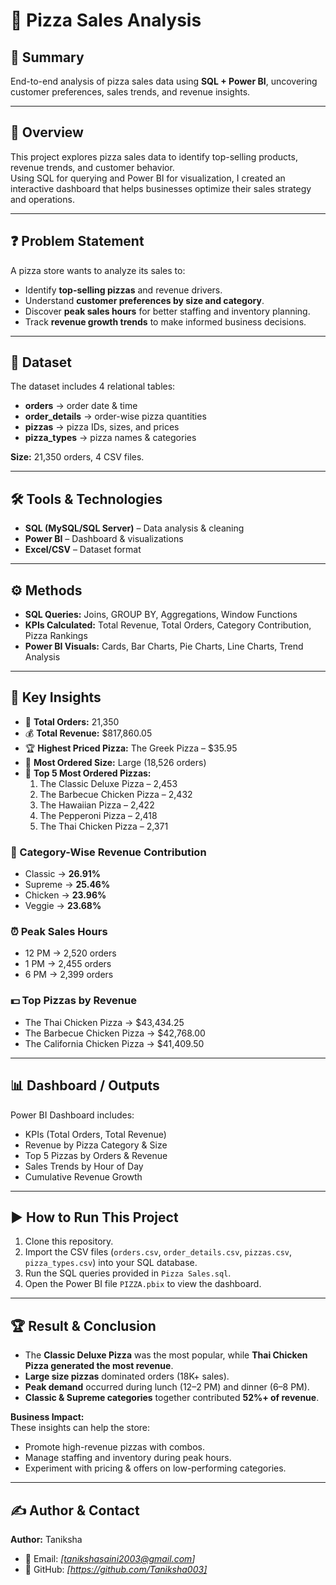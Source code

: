 # 🍕 Pizza Sales Analysis

## 📌 Summary
End-to-end analysis of pizza sales data using **SQL + Power BI**, uncovering customer preferences, sales trends, and revenue insights.

---

## 📖 Overview
This project explores pizza sales data to identify top-selling products, revenue trends, and customer behavior.  
Using SQL for querying and Power BI for visualization, I created an interactive dashboard that helps businesses optimize their sales strategy and operations.

---

## ❓ Problem Statement
A pizza store wants to analyze its sales to:  
- Identify **top-selling pizzas** and revenue drivers.  
- Understand **customer preferences by size and category**.  
- Discover **peak sales hours** for better staffing and inventory planning.  
- Track **revenue growth trends** to make informed business decisions.  

---

## 📂 Dataset
The dataset includes 4 relational tables:  
- **orders** → order date & time  
- **order_details** → order-wise pizza quantities  
- **pizzas** → pizza IDs, sizes, and prices  
- **pizza_types** → pizza names & categories  

**Size:** 21,350 orders, 4 CSV files.  

---

## 🛠️ Tools & Technologies
- **SQL (MySQL/SQL Server)** – Data analysis & cleaning  
- **Power BI** – Dashboard & visualizations  
- **Excel/CSV** – Dataset format  

---

## ⚙️ Methods
- **SQL Queries:** Joins, GROUP BY, Aggregations, Window Functions  
- **KPIs Calculated:** Total Revenue, Total Orders, Category Contribution, Pizza Rankings  
- **Power BI Visuals:** Cards, Bar Charts, Pie Charts, Line Charts, Trend Analysis  

---

## 🔑 Key Insights
- 🧾 **Total Orders:** 21,350  
- 💰 **Total Revenue:** $817,860.05  
- 🏆 **Highest Priced Pizza:** The Greek Pizza – $35.95  
- 📏 **Most Ordered Size:** Large (18,526 orders)  
- 🍕 **Top 5 Most Ordered Pizzas:**  
  1. The Classic Deluxe Pizza – 2,453  
  2. The Barbecue Chicken Pizza – 2,432  
  3. The Hawaiian Pizza – 2,422  
  4. The Pepperoni Pizza – 2,418  
  5. The Thai Chicken Pizza – 2,371  

### 📂 Category-Wise Revenue Contribution
- Classic → **26.91%**  
- Supreme → **25.46%**  
- Chicken → **23.96%**  
- Veggie → **23.68%**  

### ⏰ Peak Sales Hours
- 12 PM → 2,520 orders  
- 1 PM → 2,455 orders  
- 6 PM → 2,399 orders  

### 💵 Top Pizzas by Revenue
- The Thai Chicken Pizza → $43,434.25  
- The Barbecue Chicken Pizza → $42,768.00  
- The California Chicken Pizza → $41,409.50  

---

## 📊 Dashboard / Outputs
Power BI Dashboard includes:  
- KPIs (Total Orders, Total Revenue)  
- Revenue by Pizza Category & Size  
- Top 5 Pizzas by Orders & Revenue  
- Sales Trends by Hour of Day  
- Cumulative Revenue Growth  

---

## ▶️ How to Run This Project
1. Clone this repository.  
2. Import the CSV files (`orders.csv`, `order_details.csv`, `pizzas.csv`, `pizza_types.csv`) into your SQL database.  
3. Run the SQL queries provided in `Pizza Sales.sql`.  
4. Open the Power BI file `PIZZA.pbix` to view the dashboard.

---

## 🏆 Result & Conclusion
- The **Classic Deluxe Pizza** was the most popular, while **Thai Chicken Pizza generated the most revenue**.  
- **Large size pizzas** dominated orders (18K+ sales).  
- **Peak demand** occurred during lunch (12–2 PM) and dinner (6–8 PM).  
- **Classic & Supreme categories** together contributed **52%+ of revenue**.  

**Business Impact:**  
These insights can help the store:  
- Promote high-revenue pizzas with combos.  
- Manage staffing and inventory during peak hours.  
- Experiment with pricing & offers on low-performing categories.  

---

## ✍️ Author & Contact
**Author:** Taniksha  
- 📧 Email: *[tanikshasaini2003@gmail.com]*  
- 🐙 GitHub: *[https://github.com/Taniksha003]*  
